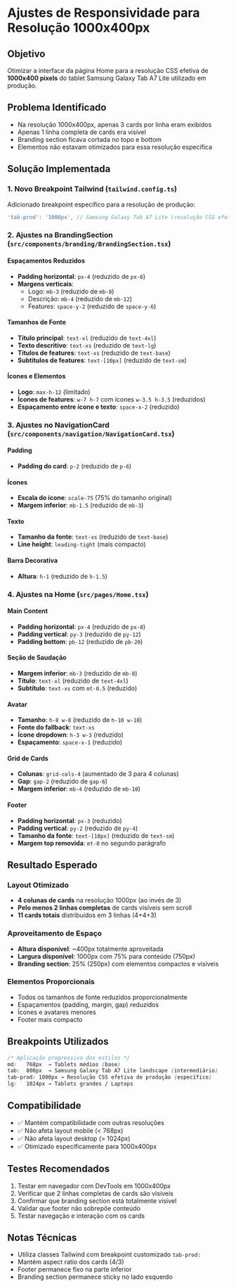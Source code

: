 # Ajustes de Responsividade para Resolução 1000x400px

## Objetivo
Otimizar a interface da página Home para a resolução CSS efetiva de **1000x400 pixels** do tablet Samsung Galaxy Tab A7 Lite utilizado em produção.

## Problema Identificado
- Na resolução 1000x400px, apenas 3 cards por linha eram exibidos
- Apenas 1 linha completa de cards era visível
- Branding section ficava cortada no topo e bottom
- Elementos não estavam otimizados para essa resolução específica

## Solução Implementada

### 1. Novo Breakpoint Tailwind (`tailwind.config.ts`)
Adicionado breakpoint específico para a resolução de produção:
```typescript
'tab-prod': '1000px', // Samsung Galaxy Tab A7 Lite (resolução CSS efetiva 1000x400)
```

### 2. Ajustes na BrandingSection (`src/components/branding/BrandingSection.tsx`)

#### Espaçamentos Reduzidos
- **Padding horizontal**: `px-4` (reduzido de `px-6`)
- **Margens verticais**: 
  - Logo: `mb-3` (reduzido de `mb-8`)
  - Descrição: `mb-4` (reduzido de `mb-12`)
  - Features: `space-y-2` (reduzido de `space-y-6`)

#### Tamanhos de Fonte
- **Título principal**: `text-xl` (reduzido de `text-4xl`)
- **Texto descritivo**: `text-xs` (reduzido de `text-lg`)
- **Títulos de features**: `text-xs` (reduzido de `text-base`)
- **Subtítulos de features**: `text-[10px]` (reduzido de `text-sm`)

#### Ícones e Elementos
- **Logo**: `max-h-12` (limitado)
- **Ícones de features**: `w-7 h-7` com ícones `w-3.5 h-3.5` (reduzidos)
- **Espaçamento entre ícone e texto**: `space-x-2` (reduzido)

### 3. Ajustes no NavigationCard (`src/components/navigation/NavigationCard.tsx`)

#### Padding
- **Padding do card**: `p-2` (reduzido de `p-6`)

#### Ícones
- **Escala do ícone**: `scale-75` (75% do tamanho original)
- **Margem inferior**: `mb-1.5` (reduzido de `mb-3`)

#### Texto
- **Tamanho da fonte**: `text-xs` (reduzido de `text-base`)
- **Line height**: `leading-tight` (mais compacto)

#### Barra Decorativa
- **Altura**: `h-1` (reduzido de `h-1.5`)

### 4. Ajustes na Home (`src/pages/Home.tsx`)

#### Main Content
- **Padding horizontal**: `px-4` (reduzido de `px-8`)
- **Padding vertical**: `py-3` (reduzido de `py-12`)
- **Padding bottom**: `pb-12` (reduzido de `pb-20`)

#### Seção de Saudação
- **Margem inferior**: `mb-3` (reduzido de `mb-8`)
- **Título**: `text-xl` (reduzido de `text-4xl`)
- **Subtítulo**: `text-xs` com `mt-0.5` (reduzido)

#### Avatar
- **Tamanho**: `h-8 w-8` (reduzido de `h-10 w-10`)
- **Fonte do fallback**: `text-xs`
- **Ícone dropdown**: `h-3 w-3` (reduzido)
- **Espaçamento**: `space-x-1` (reduzido)

#### Grid de Cards
- **Colunas**: `grid-cols-4` (aumentado de 3 para 4 colunas)
- **Gap**: `gap-2` (reduzido de `gap-6`)
- **Margem inferior**: `mb-4` (reduzido de `mb-10`)

#### Footer
- **Padding horizontal**: `px-3` (reduzido)
- **Padding vertical**: `py-2` (reduzido de `py-4`)
- **Tamanho da fonte**: `text-[10px]` (reduzido de `text-sm`)
- **Margem top removida**: `mt-0` no segundo parágrafo

## Resultado Esperado

### Layout Otimizado
- **4 colunas de cards** na resolução 1000px (ao invés de 3)
- **Pelo menos 2 linhas completas** de cards visíveis sem scroll
- **11 cards totais** distribuídos em 3 linhas (4+4+3)

### Aproveitamento de Espaço
- **Altura disponível**: ~400px totalmente aproveitada
- **Largura disponível**: 1000px com 75% para conteúdo (750px)
- **Branding section**: 25% (250px) com elementos compactos e visíveis

### Elementos Proporcionais
- Todos os tamanhos de fonte reduzidos proporcionalmente
- Espaçamentos (padding, margin, gap) reduzidos
- Ícones e avatares menores
- Footer mais compacto

## Breakpoints Utilizados

```css
/* Aplicação progressiva dos estilos */
md:   768px  → Tablets médios (base)
tab:  800px  → Samsung Galaxy Tab A7 Lite landscape (intermediário)
tab-prod: 1000px → Resolução CSS efetiva de produção (específico)
lg:   1024px → Tablets grandes / Laptops
```

## Compatibilidade
- ✅ Mantém compatibilidade com outras resoluções
- ✅ Não afeta layout mobile (< 768px)
- ✅ Não afeta layout desktop (> 1024px)
- ✅ Otimizado especificamente para 1000x400px

## Testes Recomendados
1. Testar em navegador com DevTools em 1000x400px
2. Verificar que 2 linhas completas de cards são visíveis
3. Confirmar que branding section está totalmente visível
4. Validar que footer não sobrepõe conteúdo
5. Testar navegação e interação com os cards

## Notas Técnicas
- Utiliza classes Tailwind com breakpoint customizado `tab-prod:`
- Mantém aspect ratio dos cards (4/3)
- Footer permanece fixo na parte inferior
- Branding section permanece sticky no lado esquerdo

